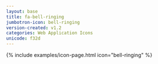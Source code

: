 ```yaml
---
layout: base
title: fa-bell-ringing
jumbotron-icon: bell-ringing
version-created: v1.2
categories: Web Application Icons
unicode: f32d
---
```


{% include examples/icon-page.html icon="bell-ringing" %}
